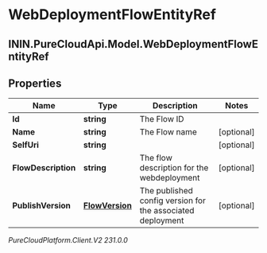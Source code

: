 # WebDeploymentFlowEntityRef

## ININ.PureCloudApi.Model.WebDeploymentFlowEntityRef

## Properties

|Name | Type | Description | Notes|
|------------ | ------------- | ------------- | -------------|
| **Id** | **string** | The Flow ID | |
| **Name** | **string** | The Flow name | [optional] |
| **SelfUri** | **string** |  | [optional] |
| **FlowDescription** | **string** | The flow description for the webdeployment | [optional] |
| **PublishVersion** | [**FlowVersion**](FlowVersion) | The published config version for the associated deployment | [optional] |



_PureCloudPlatform.Client.V2 231.0.0_
